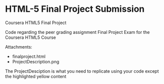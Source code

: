 # HTML-5 Final Project Submission
Coursera HTML5 Final Project

Code regarding the peer grading assignment Final Project Exam for the Coursera HTML5 Course

Attachments:
* finalproject.html
* ProjectDescription.png

The ProjectDesciption is what you need to replicate using your code except the highlighted yellow content
